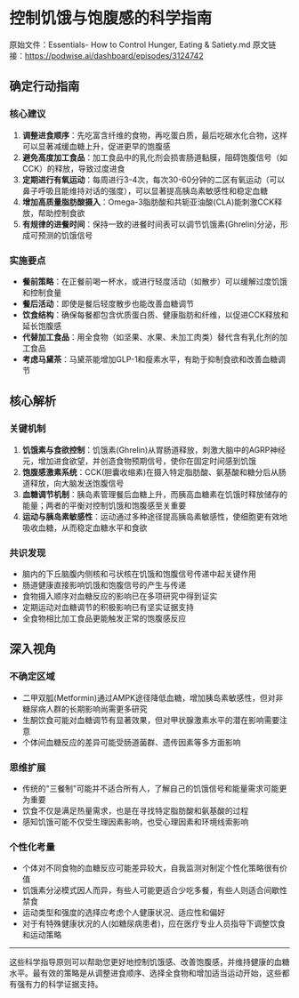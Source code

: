 # 控制饥饿与饱腹感的科学指南

原始文件：Essentials- How to Control Hunger, Eating & Satiety.md
原文链接：https://podwise.ai/dashboard/episodes/3124742

## 确定行动指南

### 核心建议
1. **调整进食顺序**：先吃富含纤维的食物，再吃蛋白质，最后吃碳水化合物，这样可以显著减缓血糖上升，促进更早的饱腹感
2. **避免高度加工食品**：加工食品中的乳化剂会损害肠道黏膜，阻碍饱腹信号（如CCK）的释放，导致过度进食
3. **定期进行有氧运动**：每周进行3-4次，每次30-60分钟的二区有氧运动（可以鼻子呼吸且能维持对话的强度），可以显著提高胰岛素敏感性和稳定血糖
4. **增加高质量脂肪酸摄入**：Omega-3脂肪酸和共轭亚油酸(CLA)能刺激CCK释放，帮助控制食欲
5. **有规律的进餐时间**：保持一致的进餐时间表可以调节饥饿素(Ghrelin)分泌，形成可预测的饥饿信号

### 实施要点
- **餐前策略**：在正餐前喝一杯水，或进行轻度活动（如散步）可以缓解过度饥饿和控制食量
- **餐后活动**：即使是餐后轻度散步也能改善血糖调节
- **饮食结构**：确保每餐都包含优质蛋白质、健康脂肪和纤维，以促进CCK释放和延长饱腹感
- **代替加工食品**：用全食物（如坚果、水果、未加工肉类）替代含有乳化剂的加工食品
- **考虑马黛茶**：马黛茶能增加GLP-1和瘦素水平，有助于抑制食欲和改善血糖调节

## 核心解析

### 关键机制
1. **饥饿素与食欲控制**：饥饿素(Ghrelin)从胃肠道释放，刺激大脑中的AGRP神经元，增加进食欲望，并创造食物预期信号，使你在固定时间感到饥饿
2. **饱腹感激素系统**：CCK(胆囊收缩素)在摄入特定脂肪酸、氨基酸和糖分后从肠道释放，向大脑发送饱腹信号
3. **血糖调节机制**：胰岛素管理餐后血糖上升，而胰高血糖素在饥饿时释放储存的能量；两者的平衡对控制饥饿和饱腹感至关重要
4. **运动与胰岛素敏感性**：运动通过多种途径提高胰岛素敏感性，使细胞更有效地吸收血糖，从而稳定血糖水平和食欲

### 共识发现
- 脑内的下丘脑腹内侧核和弓状核在饥饿和饱腹信号传递中起关键作用
- 肠道健康直接影响饥饿和饱腹信号的产生与传递
- 食物摄入顺序对血糖反应的影响已在多项研究中得到证实
- 定期运动对血糖调节的积极影响已有坚实证据支持
- 全食物相比加工食品更能触发正常的饱腹感反应

## 深入视角

### 不确定区域
- 二甲双胍(Metformin)通过AMPK途径降低血糖，增加胰岛素敏感性，但对非糖尿病人群的长期影响尚需更多研究
- 生酮饮食可能对血糖调节有显著效果，但对甲状腺激素水平的潜在影响需要注意
- 个体间血糖反应的差异可能受肠道菌群、遗传因素等多方面影响

### 思维扩展
- 传统的"三餐制"可能并不适合所有人，了解自己的饥饿信号和能量需求可能更为重要
- 饮食不仅是满足热量需求，也是在寻找特定脂肪酸和氨基酸的过程
- 感知饥饿可能不仅受生理因素影响，也受心理因素和环境线索影响

### 个性化考量
- 个体对不同食物的血糖反应可能差异较大，自我监测对制定个性化策略很有价值
- 饥饿素分泌模式因人而异，有些人可能更适合少吃多餐，有些人则适合间歇性禁食
- 运动类型和强度的选择应考虑个人健康状况、适应性和偏好
- 对于有特殊健康状况的人(如糖尿病患者)，应在医疗专业人员指导下调整饮食和运动策略

---

这些科学指导原则可以帮助您更好地控制饥饿感、改善饱腹感，并维持健康的血糖水平。最有效的策略是从调整进食顺序、选择全食物和增加适当运动开始，这些都有强有力的科学证据支持。
